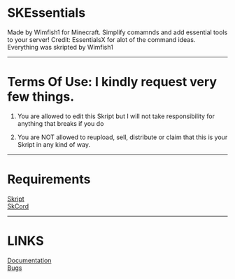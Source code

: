 # SKEssentials

Made by Wimfish1 for Minecraft. Simplify comamnds and add essential tools to your server! Credit: EssentialsX for alot of the command ideas. Everything was skripted by Wimfish1

________________

# Terms Of Use: I kindly request very few things. 

1. You are allowed to edit this Skript but I will not take responsibility for anything that breaks if you do

2. You are NOT allowed to reupload, sell, distribute or claim that this is your Skript in any kind of way.

_____________

# Requirements

 <a href="https://github.com/SkriptLang/Skript/releases">Skript</a><br>
 <a href="https://github.com/Fedox-die-Ente/skCord/releases">SkCord</a>

__________

# LINKS

<a href="https://github.com/Wimfish1/SKEssentials/wiki/Documentation">Documentation</a><br>
<a href="https://github.com/Wimfish1/SKEssentials/issues">Bugs</a>


